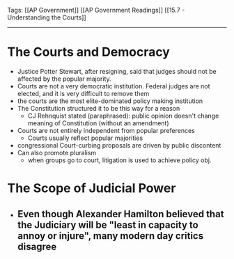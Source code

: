 Tags:
		[[AP Government]]
		[[AP Government Readings]]
		[[15.7 - Understanding the Courts]]
		
---------------------------------------------------------

# The Courts and Democracy
- Justice Potter Stewart, after resigning, said that judges should not be affected by the popular majority.
- Courts are not a very democratic institution. Federal judges are not elected, and it is very difficult to remove them
- the courts are the most elite-dominated policy making institution
- The Constitution structured it to be this way for a reason
	- CJ Rehnquist stated (paraphrased): public opinion doesn't change meaning of Constitution (without an amendment)
- Courts are not entirely independent from popular preferences
	- Courts usually reflect popular majorities
- congressional Court-curbing proposals are driven by public discontent
- Can also promote pluralism
	- when groups go to court, litigation is used to achieve policy obj.

# The Scope of Judicial Power
- Even though Alexander Hamilton believed that the Judiciary will be "least in capacity to annoy or injure", many modern day critics disagree
	- 